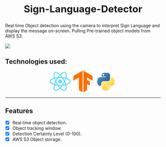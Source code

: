 ## **<h2 align="center">Sign-Language-Detector</h2>**
Real time Object detection using the camera to interpret Sign Language and display the message on-screen. Pulling Pre-trained object models from AWS S3.

<img src="https://github.com/ziasyed2000/Sign-Language-Detector/blob/main/detection.gif" align="center" />

## Technologies used:
<p align="center">
<img src="https://github.com/devicons/devicon/blob/master/icons/react/react-original.svg" width="70" height="70"/>
<img src="https://github.com/devicons/devicon/blob/master/icons/tensorflow/tensorflow-original.svg" alt="css3" width="70" height="70"/>
<img src="https://github.com/devicons/devicon/blob/master/icons/python/python-original.svg" alt="javascript" width="70" height="70"/>
</p>

---

## Features
- [x] Real time object detection.
- [x] Object tracking window.
- [x] Detection Certainty Level (0-100).
- [x] AWS S3 Object storage.
